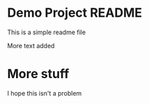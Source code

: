 # Demo Project README

This is a simple readme file

More text added

# More stuff
I hope this isn't a problem